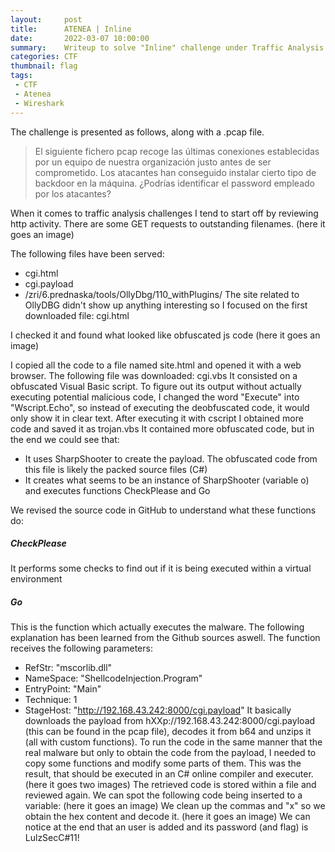 ```yaml
---
layout:     post
title:      ATENEA | Inline
date:       2022-03-07 10:00:00
summary:    Writeup to solve "Inline" challenge under Traffic Analysis category. This challenge is now retired and is worth 0 points.
categories: CTF
thumbnail: flag
tags:
 - CTF
 - Atenea
 - Wireshark
---
```

The challenge is presented as follows, along with a .pcap file.
> El siguiente fichero pcap recoge las últimas conexiones establecidas por un equipo de nuestra organización justo antes de ser comprometido. Los atacantes han conseguido instalar cierto tipo de backdoor en la máquina. ¿Podrías identificar el password empleado por los atacantes?

When it comes to traffic analysis challenges I tend to start off by reviewing http activity. There are some GET requests to outstanding filenames.
(here it goes an image)

The following files have been served:
* cgi.html
* cgi.payload
* /zri/6.prednaska/tools/OllyDbg/110_withPlugins/
The site related to OllyDBG didn't show up anything interesting so I focused on the first downloaded file: cgi.html

I checked it and found what looked like obfuscated js code
(here it goes an image)

I copied all the code to a file named site.html and opened it with a web browser. The following file was downloaded: cgi.vbs
It consisted on a obfuscated Visual Basic script. To figure out its output without actually executing potential malicious code, I changed the word "Execute" into "Wscript.Echo", so instead of executing the deobfuscated code, it would only show it in clear text.
After executing it with cscript I obtained more code and saved it as trojan.vbs
It contained more obfuscated code, but in the end we could see that:
* It uses SharpShooter to create the payload. The obfuscated code from this file is likely the packed source files (C#)
* It creates what seems to be an instance of SharpShooter (variable o) and executes functions CheckPlease and Go

We revised the source code in GitHub to understand what these functions do:

##### CheckPlease
It performs some checks to find out if it is being executed within a virtual environment
##### Go
This is the function which actually executes the malware. The following explanation has been learned from the Github sources aswell.
The function receives the following parameters:
* RefStr: "mscorlib.dll"
* NameSpace: "ShellcodeInjection.Program"
* EntryPoint: "Main"
* Technique: 1
* StageHost: "http://192.168.43.242:8000/cgi.payload"
It basically downloads the payload from hXXp://192.168.43.242:8000/cgi.payload (this can be found in the pcap file), decodes it from b64 and unzips it (all with custom functions). To run the code in the same manner that the real malware but only to obtain the code from the payload, I needed to copy some functions and modify some parts of them. This was the result, that should be executed in an C# online compiler and executer.
(here it goes two images)
The retrieved code is stored within a file and reviewed again. We can spot the following code being inserted to a variable:
(here it goes an image)
We clean up the commas and "x" so we obtain the hex content and decode it.
(here it goes an image)
We can notice at the end that an user is added and its password (and flag) is LulzSecC#11!